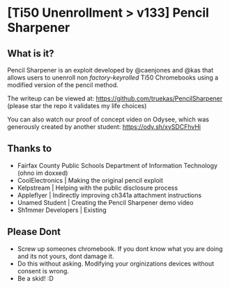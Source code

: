 # [Ti50 Unenrollment > v133] Pencil Sharpener

## What is it?
Pencil Sharpener is an exploit developed by @caenjones and @kas that allows users to unenroll non *factory-keyrolled* Ti50 Chromebooks using a modified version of the pencil method. 

The writeup can be viewed at: https://github.com/truekas/PencilSharpener (please star the repo it validates my life choices)

You can also watch our proof of concept video on Odysee, which was generously created by another student: https://ody.sh/xySDCFhvHi

## Thanks to
- Fairfax County Public Schools Department of Information Technology (ohno im doxxed)
- CoolElectronics | Making the original pencil exploit
- Kelpstream | Helping with the public disclosure process 
- Appleflyer | Indirectly improving ch341a attachment instructions
- Unamed Student | Creating the Pencil Sharpener demo video
- Sh1mmer Developers | Existing

## Please Dont
- Screw up someones chromebook. If you dont know what you are doing and its not yours, dont damage it.
- Do this without asking. Modifying your orginizations devices without consent is wrong.
- Be a skid! :D
